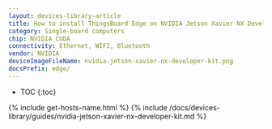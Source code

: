 ```yaml
---
layout: devices-library-article
title: How to install ThingsBoard Edge on NVIDIA Jetson Xavier NX Developer Kit?
category: Single-board computers
chip: NVIDIA CUDA
connectivity: Ethernet, WIFI, Bluetooth
vendor: NVIDIA
deviceImageFileName: nvidia-jetson-xavier-nx-developer-kit.png
docsPrefix: edge/
---
```



* TOC
{:toc}

{% include get-hosts-name.html %}
{% include /docs/devices-library/guides/nvidia-jetson-xavier-nx-developer-kit.md %}